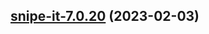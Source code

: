 

## [snipe-it-7.0.20](https://github.com/truecharts/charts/compare/snipe-it-7.0.19...snipe-it-7.0.20) (2023-02-03)

